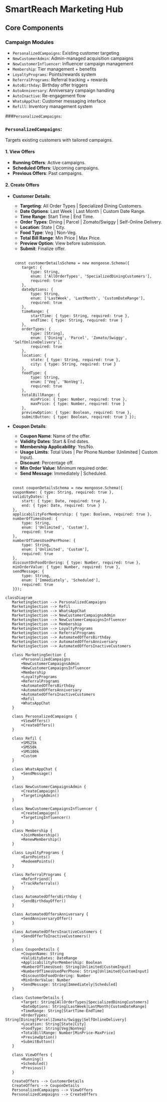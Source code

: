 # SmartReach Marketing Hub

## Core Components

### Campaign Modules
- `PersonalizedCampaigns`: Existing customer targeting
- `NewCustomerAdmin`: Admin-managed acquisition campaigns
- `NewCustomerInfluencer`: Influencer campaign management 
- `Membership`: Tier management + benefits
- `LoyaltyPrograms`: Points/rewards system
- `ReferralPrograms`: Referral tracking + rewards 
- `AutoBirthday`: Birthday offer triggers
- `AutoAnniversary`: Anniversary campaign handling
- `AutoInactive`: Re-engagement flow 
- `WhatsAppChat`: Customer messaging interface
- `Refill`: Inventory management system

###`PersonalizedCampaigns`: 
### `PersonalizedCampaigns`: 
Targets existing customers with tailored campaigns.

#### 1. **View Offers**
- **Running Offers**: Active campaigns.
- **Scheduled Offers**: Upcoming campaigns.
- **Previous Offers**: Past campaigns.

#### 2. **Create Offers**
- **Customer Details**:
  - **Targeting**: All Order Types | Specialized Dining Customers.
  - **Date Options**: Last Week | Last Month | Custom Date Range.
  - **Time Range**: Start Time | End Time.
  - **Order Types**: Dining | Parcel | Zomato/Swiggy | Self-Online Delivery.
  - **Location**: State | City.
  - **Food Type**: Veg | Non-Veg.
  - **Total Bill Range**: Min Price | Max Price.
  - **Preview Option**: View before submission.
  - **Submit**: Finalize offer.
  <br>
  
  ```
   const customerDetailsSchema = new mongoose.Schema({
      target: {
          type: String,
          enum: ['AllOrderTypes', 'SpecializedDiningCustomers'],
          required: true
      },
      dateOptions: {
          type: String,
          enum: ['LastWeek', 'LastMonth', 'CustomDateRange'],
          required: true
      },
      timeRange: {
          startTime: { type: String, required: true },
          endTime: { type: String, required: true }
      },
      orderTypes: {
          type: [String],
          enum: ['Dining', 'Parcel', 'Zomato/Swiggy', 'SelfOnlineDelivery'],
          required: true
      },
      location: {
          state: { type: String, required: true },
          city: { type: String, required: true }
      },
      foodType: {
          type: String,
          enum: ['Veg', 'NonVeg'],
          required: true
      },
      totalBillRange: {
          minPrice: { type: Number, required: true },
          maxPrice: { type: Number, required: true }
      },
      previewOption: { type: Boolean, required: true },
      submitButton: { type: Boolean, required: true } });
  ```
  
- **Coupon Details**:
  - **Coupon Name**: Name of the offer.
  - **Validity Dates**: Start & End dates.
  - **Membership Applicability**: Yes/No.
  - **Usage Limits**: Total Uses | Per Phone Number (Unlimited | Custom Input).
  - **Discount**: Percentage off.
  - **Min Order Value**: Minimum required order.
  - **Send Message**: Immediately | Scheduled.
   <br>
 
   
    ```
    const couponDetailsSchema = new mongoose.Schema({
    couponName: { type: String, required: true },
    validityDates: {
        start: { type: Date, required: true },
        end: { type: Date, required: true }
    },
    applicabilityForMembership: { type: Boolean, required: true },
    numberOfTimesUsed: {
        type: String,
        enum: ['Unlimited', 'Custom'],
        required: true
    },
    numberOfTimesUsedPerPhone: {
        type: String,
        enum: ['Unlimited', 'Custom'],
        required: true
    },
    discountOnFoodOrdering: { type: Number, required: true },
    minOrderValue: { type: Number, required: true },
    sendMessage: {
        type: String,
        enum: ['Immediately', 'Scheduled'],
        required: true
    }});
    ```
  

 ```mermaid
classDiagram
    MarketingSection --> PersonalizedCampaigns
    MarketingSection --> Refil
    MarketingSection --> WhatsAppChat
    MarketingSection --> NewCustomerCampaignsAdmin
    MarketingSection --> NewCustomerCampaignsInfluencer
    MarketingSection --> Membership
    MarketingSection --> LoyaltyPrograms
    MarketingSection --> ReferralPrograms
    MarketingSection --> AutomatedOffersBirthday
    MarketingSection --> AutomatedOffersAnniversary
    MarketingSection --> AutomatedOffersInactiveCustomers

    class MarketingSection {
        +PersonalizedCampaigns
        +NewCustomerCampaignsAdmin
        +NewCustomerCampaignsInfluencer
        +Membership
        +LoyaltyPrograms
        +ReferralPrograms
        +AutomatedOffersBirthday
        +AutomatedOffersAnniversary
        +AutomatedOffersInactiveCustomers
        +Refil
        +WhatsAppChat
    }

    class PersonalizedCampaigns {
        +ViewOffers()
        +CreateOffers()
    }

    class Refil {
        +SMS25k
        +SMS50k
        +SMS100k
        +Custom
    }

    class WhatsAppChat {
        +SendMessage()
    }

    class NewCustomerCampaignsAdmin {
        +CreateCampaign()
        +TargetingAdmin()
    }

    class NewCustomerCampaignsInfluencer {
        +CreateCampaign()
        +TargetingInfluencer()
    }

    class Membership {
        +JoinMembership()
        +RenewMembership()
    }

    class LoyaltyPrograms {
        +EarnPoints()
        +RedeemPoints()
    }

    class ReferralPrograms {
        +ReferFriend()
        +TrackReferrals()
    }

    class AutomatedOffersBirthday {
        +SendBirthdayOffer()
    }

    class AutomatedOffersAnniversary {
        +SendAnniversaryOffer()
    }

    class AutomatedOffersInactiveCustomers {
        +SendOfferToInactiveCustomers()
    }

    class CouponDetails {
        +CouponName: String
        +ValidityDates: DateRange
        +ApplicabilityForMembership: Boolean
        +NumberOfTimesUsed: String[Unlimited|CustomInput]
        +NumberOfTimesUsedPerPhone: String[Unlimited|CustomInput]
        +DiscountOnFoodOrdering: Number
        +MinOrderValue: Number
        +SendMessage: String[Immediately|Scheduled]
    }

    class CustomerDetails {
        +Target: String[AllOrderTypes|SpecializedDiningCustomers]
        +DateOptions: String[LastWeek|LastMonth|CustomDateRange]
        +TimeRange: String[StartTime-EndTime]
        +OrderTypes: String[Dining|Parcel|Zomato/Swiggy|SelfOnlineDelivery]
        +Location: String[State|City]
        +FoodType: String[Veg|NonVeg]
        +TotalBillRange: Number[MinPrice-MaxPrice]
        +PreviewOption()
        +SubmitButton()
    }

    class ViewOffers {
        +Running()
        +Scheduled()
        +Previous()
    }

    CreateOffers --> CustomerDetails
    CreateOffers --> CouponDetails
    PersonalizedCampaigns --> ViewOffers
    PersonalizedCampaigns --> CreateOffers

 ```
